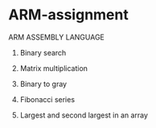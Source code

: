 # ARM-assignment

ARM ASSEMBLY LANGUAGE 
1. Binary search 
2. Matrix multiplication
3. Binary to gray
4. Fibonacci series

5. Largest and second largest in an array
